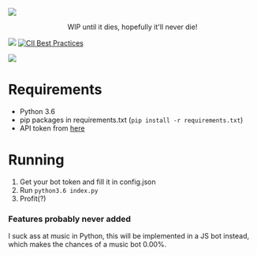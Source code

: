 ![](https://lold.s-ul.eu/MqKR7DKI)

<center>WIP until it dies, hopefully it'll never die!</center>

[<img src="https://discordapp.com/api/guilds/307640404071677962/widget.png?style=shield">](https://discord.gg/DCagZUP) [![CII Best Practices](https://bestpractices.coreinfrastructure.org/projects/772/badge)](https://bestpractices.coreinfrastructure.org/projects/772)

[<img src="https://lold.s-ul.eu/OC314kET">](https://discordapp.com/api/oauth2/authorize?client_id=272549225454239744&scope=bot&permissions=0)

# Requirements

- Python 3.6
- pip packages in requirements.txt (`pip install -r requirements.txt`)
- API token from [here](https://discordapp.com/developers/applications)

# Running

1. Get your bot token and fill it in config.json
2. Run `python3.6 index.py`
3. Profit(?)

### Features probably never added
I suck ass at music in Python, this will be implemented in a JS bot instead, which makes the chances of a music bot 0.00%.
